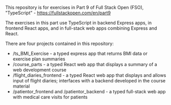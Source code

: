 This repository is for exercises in Part 9 of Full Stack Open (FSO), "TypeScript" - https://fullstackopen.com/en/part9

The exercises in this part use TypeScript in backend Express apps, in frontend React apps, and in full-stack web apps combining Express and React.

There are four projects contained in this repository:

* /ts_BMI_Exercise - a typed express app that returns BMI data or exercise plan summaries
* /course_parts - a typed React web app that displays a summary of a web development course
* /flight_diaries_frontend - a typed React web app that displays and allows input of flight diaries; interfaces with a backend developed in the course material
* /patientor_frontend and /patientor_backend - a typed full-stack web app with medical care visits for patients
